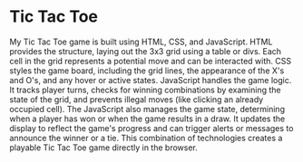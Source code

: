 # Tic Tac Toe
My Tic Tac Toe game is built using HTML, CSS, and JavaScript. HTML provides the structure, laying out the 3x3 grid using a table or divs. Each cell in the grid represents a potential move and can be interacted with. CSS styles the game board, including the grid lines, the appearance of the X's and O's, and any hover or active states. JavaScript handles the game logic. It tracks player turns, checks for winning combinations by examining the state of the grid, and prevents illegal moves (like clicking an already occupied cell). The JavaScript also manages the game state, determining when a player has won or when the game results in a draw. It updates the display to reflect the game's progress and can trigger alerts or messages to announce the winner or a tie. This combination of technologies creates a playable Tic Tac Toe game directly in the browser.
